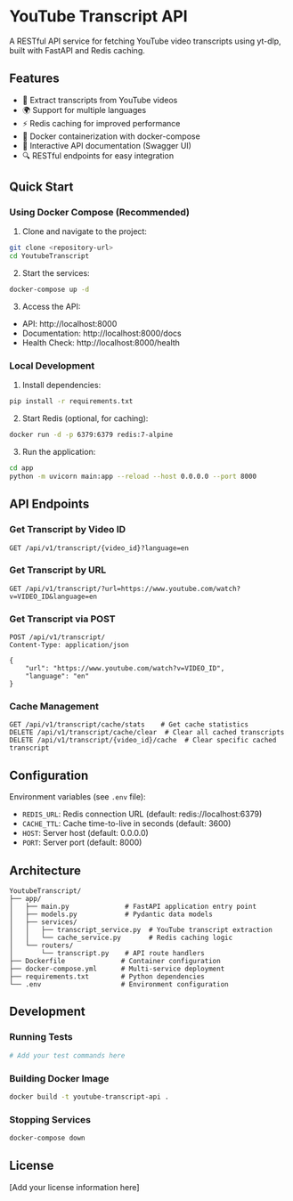 # YouTube Transcript API

A RESTful API service for fetching YouTube video transcripts using yt-dlp, built with FastAPI and Redis caching.

## Features

- 🎥 Extract transcripts from YouTube videos
- 🌍 Support for multiple languages
- ⚡ Redis caching for improved performance
- 🐳 Docker containerization with docker-compose
- 📖 Interactive API documentation (Swagger UI)
- 🔍 RESTful endpoints for easy integration

## Quick Start

### Using Docker Compose (Recommended)

1. Clone and navigate to the project:
```bash
git clone <repository-url>
cd YoutubeTranscript
```

2. Start the services:
```bash
docker-compose up -d
```

3. Access the API:
- API: http://localhost:8000
- Documentation: http://localhost:8000/docs
- Health Check: http://localhost:8000/health

### Local Development

1. Install dependencies:
```bash
pip install -r requirements.txt
```

2. Start Redis (optional, for caching):
```bash
docker run -d -p 6379:6379 redis:7-alpine
```

3. Run the application:
```bash
cd app
python -m uvicorn main:app --reload --host 0.0.0.0 --port 8000
```

## API Endpoints

### Get Transcript by Video ID
```http
GET /api/v1/transcript/{video_id}?language=en
```

### Get Transcript by URL
```http
GET /api/v1/transcript/?url=https://www.youtube.com/watch?v=VIDEO_ID&language=en
```

### Get Transcript via POST
```http
POST /api/v1/transcript/
Content-Type: application/json

{
    "url": "https://www.youtube.com/watch?v=VIDEO_ID",
    "language": "en"
}
```

### Cache Management
```http
GET /api/v1/transcript/cache/stats    # Get cache statistics
DELETE /api/v1/transcript/cache/clear  # Clear all cached transcripts
DELETE /api/v1/transcript/{video_id}/cache  # Clear specific cached transcript
```

## Configuration

Environment variables (see `.env` file):

- `REDIS_URL`: Redis connection URL (default: redis://localhost:6379)
- `CACHE_TTL`: Cache time-to-live in seconds (default: 3600)
- `HOST`: Server host (default: 0.0.0.0)
- `PORT`: Server port (default: 8000)

## Architecture

```
YoutubeTranscript/
├── app/
│   ├── main.py              # FastAPI application entry point
│   ├── models.py            # Pydantic data models
│   ├── services/
│   │   ├── transcript_service.py  # YouTube transcript extraction
│   │   └── cache_service.py       # Redis caching logic
│   └── routers/
│       └── transcript.py    # API route handlers
├── Dockerfile              # Container configuration
├── docker-compose.yml      # Multi-service deployment
├── requirements.txt        # Python dependencies
└── .env                    # Environment configuration
```

## Development

### Running Tests
```bash
# Add your test commands here
```

### Building Docker Image
```bash
docker build -t youtube-transcript-api .
```

### Stopping Services
```bash
docker-compose down
```

## License

[Add your license information here]